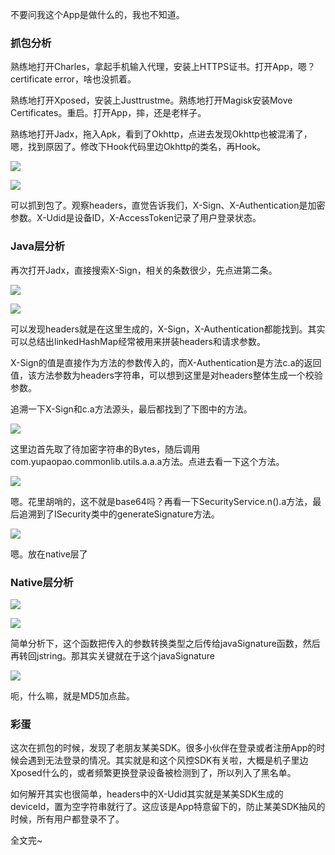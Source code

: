 不要问我这个App是做什么的，我也不知道。

### 抓包分析

熟练地打开Charles，拿起手机输入代理，安装上HTTPS证书。打开App，嗯？certificate error，啥也没抓着。

熟练地打开Xposed，安装上Justtrustme。熟练地打开Magisk安装Move Certificates。重启。打开App，摔，还是老样子。

熟练地打开Jadx，拖入Apk，看到了Okhttp，点进去发现Okhttp也被混淆了，嗯，找到原因了。修改下Hook代码里边Okhttp的类名，再Hook。

![](../assets/images/20191219/0.jpg)

![](../assets/images/20191219/1.jpg)

可以抓到包了。观察headers，直觉告诉我们，X-Sign、X-Authentication是加密参数。X-Udid是设备ID，X-AccessToken记录了用户登录状态。

### Java层分析

再次打开Jadx，直接搜索X-Sign，相关的条数很少，先点进第二条。

![](../assets/images/20191219/2.jpg)

![](../assets/images/20191219/3.jpg)

可以发现headers就是在这里生成的，X-Sign，X-Authentication都能找到。其实可以总结出linkedHashMap经常被用来拼装headers和请求参数。

X-Sign的值是直接作为方法的参数传入的，而X-Authentication是方法c.a的返回值，该方法参数为headers字符串，可以想到这里是对headers整体生成一个校验参数。

追溯一下X-Sign和c.a方法源头，最后都找到了下图中的方法。

![](../assets/images/20191219/4.jpg)

这里边首先取了待加密字符串的Bytes，随后调用com.yupaopao.commonlib.utils.a.a.a方法。点进去看一下这个方法。

![](../assets/images/20191219/5.jpg)

嗯。花里胡哨的，这不就是base64吗？再看一下SecurityService.n().a方法，最后追溯到了ISecurity类中的generateSignature方法。

![](../assets/images/20191219/6.jpg)

嗯。放在native层了

### Native层分析

![](../assets/images/20191219/7.jpg)

![](../assets/images/20191219/8.jpg)

简单分析下，这个函数把传入的参数转换类型之后传给javaSignature函数，然后再转回jstring。那其实关键就在于这个javaSignature

![](../assets/images/20191219/9.jpg)

呃，什么嘛，就是MD5加点盐。

### 彩蛋

这次在抓包的时候，发现了老朋友某美SDK。很多小伙伴在登录或者注册App的时候会遇到无法登录的情况。其实就是和这个风控SDK有关啦，大概是机子里边Xposed什么的，或者频繁更换登录设备被检测到了，所以列入了黑名单。

如何解开其实也很简单，headers中的X-Udid其实就是某美SDK生成的deviceId，置为空字符串就行了。这应该是App特意留下的，防止某美SDK抽风的时候，所有用户都登录不了。

全文完~